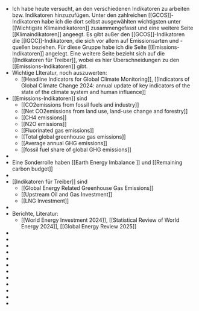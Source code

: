 - Ich habe heute versucht, an den verschiedenen Indikatoren zu arbeiten bzw. Indikatoren hinzuzufügen. Unter den zahlreichen [[GCOS]]-Indikatoren habe ich die dort selbst ausgewählten wichtigsten unter [[Wichtigste Klimaindikatoren]] zusammengefasst und eine weitere Seite [[Klimaindikatoren]] angeegt. Es gibt außer den [[GCOS]]-Indikatoren die [[IGCC]]-Indikatoren, die sich vor allem auf Emissionsarten und -quellen beziehen. Für diese Gruppe habe ich die Seite [[Emissions-Indikatoren]] angelegt. Eine weitere Seite bezieht sich auf die [[Indikatoren für Treiber]], wobei es hier Überschneidungen zu den [[Emissions-Indikatoren]] gibt.
- Wichtige LIteratur, noch auszuwerten:
	- [[Headline Indicators for Global Climate Monitoring]], [[Indicators of Global Climate Change 2024: annual update of key indicators of the state of the climate system and human influence]]
- [[Emissions-Indikatoren]] sind
	- [[CO2emissions  from  fossil  fuels  and  industry]]
	- [[Net  CO2emissions  from  land  use,  land-use  change  and  forestry]]
	- [[CH4 emissions]]
	- [[N2O  emissions]]
	- [[Fluorinated gas emissions]]
	- [[Total global greenhouse gas emissions]]
	- [[Average annual GHG emissions]]
	- [[fossil fuel share of global GHG emissions]]
-
- Eine Sonderrolle haben [[Earth Energy Imbalance ]] und [[Remaining carbon budget]]
-
- [[Indikatoren für Treiber]] sind
	- [[Global Energy Related Greenhouse Gas Emissions]]
	- [[Upstream Oil and Gas Investment]]
	- [[LNG Investment]]
-
- Berichte, Literatur:
	- [[World Energy Investment 2024]], [[Statistical Review of World Energy 2024]], [[Global Energy Review 2025]]
-
-
-
-
-
-
-
-
-
-
-
-